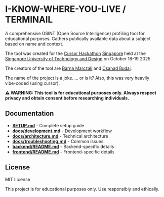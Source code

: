 #  I-KNOW-WHERE-YOU-LIVE / TERMINAIL

A comprehensive OSINT (Open Source Intelligence) profiling tool for educational purposes. Gathers publically available data about a subject based on name and context.

The tool was created for the [Cursor Hackathon](https://cursor.com/community) [Singapore](https://www.straitstimes.com/tech/programmers-assemble-400-compete-in-24-hour-hackathon-by-ai-firms-like-cursor-openai) held at the [Singapore University of Technology and Design](https://www.sutd.edu.sg/) on October 18-19 2025.

The creators of the tool are [Barna Marczali](https://github.com/barnamarczali) and [Csanad Budai](https://github.com/budaic).

The name of the project is a joke. ... or is it? Also, this was very heavily vibe-coded (using cursor).

**⚠️ WARNING: This tool is for educational purposes only. Always respect privacy and obtain consent before researching individuals.**

## Documentation

- **[SETUP.md](SETUP.md)** - Complete setup guide
- **[docs/development.md](docs/development.md)** - Development workflow
- **[docs/architecture.md](docs/architecture.md)** - Technical architecture
- **[docs/troubleshooting.md](docs/troubleshooting.md)** - Common issues
- **[backend/README.md](backend/README.md)** - Backend-specific details
- **[frontend/README.md](frontend/README.md)** - Frontend-specific details

## License

MIT License

This project is for educational purposes only. Use responsibly and ethically.
